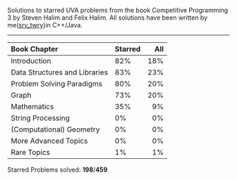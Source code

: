 Solutions to starred UVA problems from the book Competitive Programming 3 by Steven Halim and Felix Halim.
All solutions have been written by me([srv_twry](http://uhunt.felix-halim.net/id/858493))in C++/Java.

___
|Book Chapter|Starred|All|
|:-|--|-:|
|Introduction|82%|18%|
|Data Structures and Libraries|83%|23%|
|Problem Solving Paradigms|80%|20%|
|Graph|73%|20%|
|Mathematics|35%|9%|
|String Processing|0%|0%|
|(Computational) Geometry|0%|0%|
|More Advanced Topics|0%|0%|
|Rare Topics|1%|1%|

Starred Problems solved: **198**/**459**